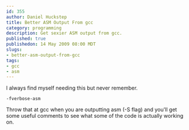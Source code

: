 ```yaml
--- 
id: 355
author: Daniel Huckstep
title: Better ASM Output From gcc
category: programming
description: Get sexier ASM output from gcc.
published: true
publishedon: 14 May 2009 08:00 MDT
slugs: 
- better-asm-output-from-gcc
tags: 
- gcc
- asm
---
```

I always find myself needing this but never remember.

    -fverbose-asm

Throw that at gcc when you are outputting asm (-S flag) and you'll get
some useful comments to see what some of the code is actually working
on.
